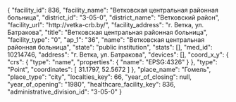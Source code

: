 {
    "facility_id": 836,
    "facility_name": "Ветковская центральная районная больница",
    "district_id": "3-05-0",
    "district_name": "Ветковский район",
    "facility_url": "http:\/\/vetka-crb.by\/",
    "facility_address": "г. Ветка, ул. Батракова",
    "title": "Ветковская центральная районная больница",
    "facility_type": "0",
    "ap_1": "36",
    "name": "Ветковская центральная районная больница",
    "state": "public institution",
    "stats": [],
    "med_id": 10214746,
    "address": "г. Ветка, ул. Батракова",
    "devices": [],
    "coord_x_y": {
        "crs": {
            "type": "name",
            "properties": {
                "name": "EPSG:4326"
            }
        },
        "type": "Point",
        "coordinates": [
            31.1797,
            52.5672
        ]
    },
    "place_name": "Гомель",
    "place_type": "city",
    "localties_key": 66,
    "year_of_closing": null,
    "year_of_opening": "1980",
    "healthcare_facility_key": 836,
    "administrative_division_id": "3-05-0"
}